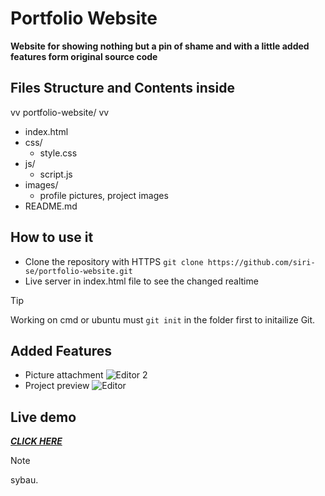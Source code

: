 # Portfolio Website
**Website for showing nothing but a pin of shame and with a little added features form original source code** 
## Files Structure and Contents inside
vv portfolio-website/ vv
* index.html
* css/
  * style.css
* js/
  * script.js
* images/
  * profile pictures, project images
* README.md
## How to use it
* Clone the repository with HTTPS ```git clone https://github.com/siri-se/portfolio-website.git ```
* Live server in index.html file to see the changed realtime
> [!TIP]
> Working on cmd or ubuntu must  ```git init``` in the folder first to initailize Git.
## Added Features
* Picture attachment
![Editor 2](https://github.com/user-attachments/assets/0265f7d4-e6c9-44be-b605-019b64731c9d)
* Project preview
![Editor](https://github.com/user-attachments/assets/a1fe0555-1987-448e-ab70-c9b7501b3340)
## Live demo
[**_CLICK HERE_**](https://687cdabee819377a944d9c57--lighthearted-dieffenbachia-e4bc22.netlify.app/)
> [!NOTE]
> sybau.

 
